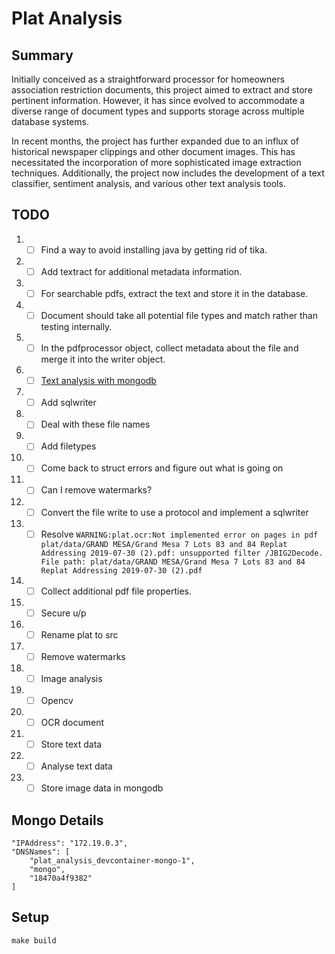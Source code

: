 # Plat Analysis

## Summary

Initially conceived as a straightforward processor for homeowners association restriction documents, this project aimed to extract and store pertinent information. However, it has since evolved to accommodate a diverse range of document types and supports storage across multiple database systems.

In recent months, the project has further expanded due to an influx of historical newspaper clippings and other document images. This has necessitated the incorporation of more sophisticated image extraction techniques. Additionally, the project now includes the development of a text classifier, sentiment analysis, and various other text analysis tools.




## TODO

1. - [ ] Find a way to avoid installing java by getting rid of tika.
1. - [ ] Add textract for additional metadata information.
1. - [ ] For searchable pdfs, extract the text and store it in the database.
1. - [ ] Document should take all potential file types and match rather than testing internally.
1. - [ ] In the pdfprocessor object, collect metadata about the file and merge it into the writer object.
1. - [ ] [Text analysis with mongodb](https://mikeharmonphd.medium.com/sentiment-analysis-part-2-4338c02315c3)
1. - [ ] Add sqlwriter
1. - [ ] Deal with these file names
1. - [ ] Add filetypes
1. - [ ] Come back to struct errors and figure out what is going on
1. - [ ] Can I remove watermarks?
1. - [ ] Convert the file write to use a protocol and implement a sqlwriter
1. - [ ] Resolve `WARNING:plat.ocr:Not implemented error on pages in pdf plat/data/GRAND MESA/Grand Mesa 7 Lots 83 and 84 Replat Addressing 2019-07-30 (2).pdf: unsupported filter /JBIG2Decode. File path: plat/data/GRAND MESA/Grand Mesa 7 Lots 83 and 84 Replat Addressing 2019-07-30 (2).pdf`
1. - [ ] Collect additional pdf file properties.
1. - [ ] Secure u/p
1. - [ ] Rename plat to src
1. - [ ] Remove watermarks
1. - [ ] Image analysis
1. - [ ] Opencv
1. - [ ] OCR document
1. - [ ] Store text data
1. - [ ] Analyse text data
1. - [ ] Store image data in mongodb

## Mongo Details

```shell
"IPAddress": "172.19.0.3",
"DNSNames": [
    "plat_analysis_devcontainer-mongo-1",
    "mongo",
    "18470a4f9382"
]
```


## Setup

```shell
make build
```
